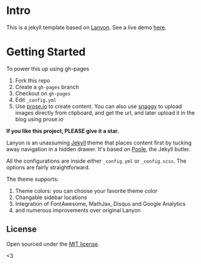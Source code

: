 # Intro

This is a jekyll template based on [Lanyon](https://github.com/poole/lanyon). See a live demo [here](http://codinfox.github.io).

# Getting Started

To power this up using gh-pages

1. Fork this repo
2. Create a `gh-pages` branch
3. Checkout on `gh-pages`
4. Edit `_config.yml`
5. Use [prose.io](http://prose.io/ "prose.io") to create content. You can also use [snaggy](https://snag.gy/ "snaggy") to upload images directly from clipboard, and get the url, and later upload it in the blog using prose.io



**If you like this project, PLEASE give it a star.**

Lanyon is an unassuming [Jekyll](http://jekyllrb.com) theme that places content first by tucking away navigation in a hidden drawer. It's based on [Poole](http://getpoole.com), the Jekyll butler.

All the configurations are inside either `_config.yml` or `_config.scss`. The options are fairly straightforward. 

The theme supports: 

1. Theme colors: you can choose your favorite theme color
2. Changable sidebar locations
3. Integration of FontAwesome, MathJax, Disqus and Google Analytics
4. and numerous improvements over original Lanyon


## License

Open sourced under the [MIT license](LICENSE.md).

<3
